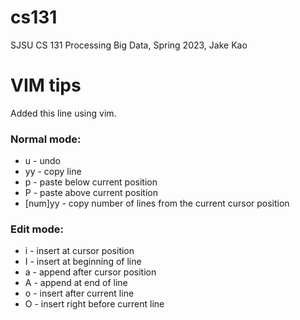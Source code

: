 # cs131

SJSU CS 131 Processing Big Data, Spring 2023, Jake Kao

# VIM tips 

Added this line using vim. 

### Normal mode: 

* u - undo
* yy - copy line 
* p - paste below current position 
* P - paste above current position 
* [num]yy - copy number of lines from the current cursor position

### Edit mode: 

* i - insert at cursor position 
* I - insert at beginning of line
* a - append after cursor position
* A - append at end of line
* o - insert after current line
* O - insert right before current line

